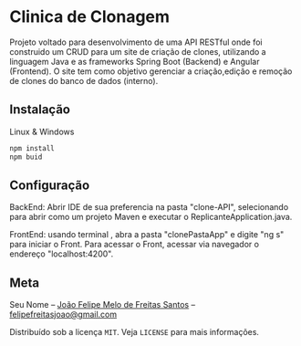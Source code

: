 # Clinica de Clonagem

Projeto voltado para desenvolvimento de uma API RESTful onde foi construido um CRUD para um site de criação de clones, utilizando a linguagem Java e as frameworks Spring Boot (Backend) e Angular (Frontend). O site tem como objetivo gerenciar a criação,edição e remoção de clones do banco de dados (interno).

## Instalação
Linux & Windows

```sh
npm install
npm buid
```
## Configuração
BackEnd: Abrir IDE de sua preferencia na pasta "clone-API", selecionando para abrir como um projeto Maven e executar o ReplicanteApplication.java.

FrontEnd: usando terminal , abra a pasta "clonePastaApp" e digite "ng s" para iniciar o Front. Para acessar o Front, acessar via navegador o endereço "localhost:4200". 

## Meta
Seu Nome – [João Felipe Melo de Freitas Santos](https://www.linkedin.com/in/joão-felipe-melo-de-freitas-santos-10745994/) – felipefreitasjoao@gmail.com

Distribuído sob a licença `MIT`. Veja `LICENSE` para mais informações.